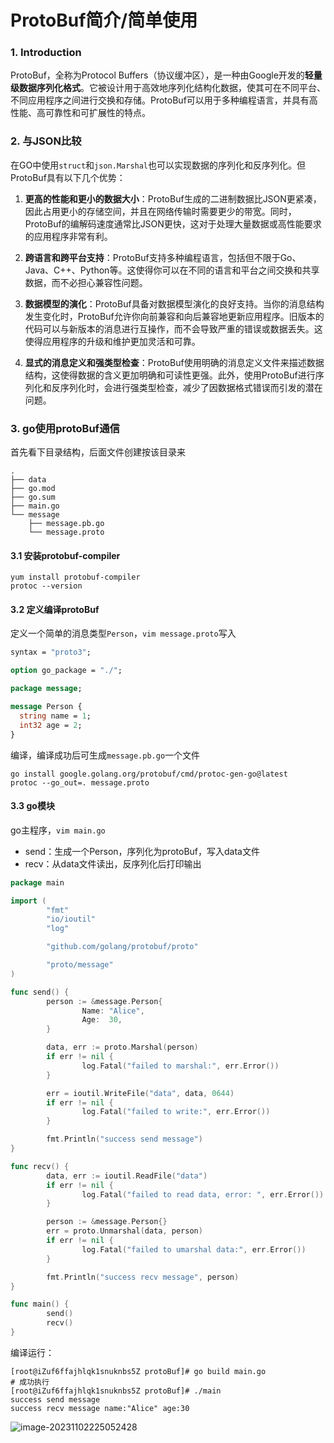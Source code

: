 # ProtoBuf简介/简单使用

### 1. Introduction

ProtoBuf，全称为Protocol Buffers（协议缓冲区），是一种由Google开发的**轻量级数据序列化格式**。它被设计用于高效地序列化结构化数据，使其可在不同平台、不同应用程序之间进行交换和存储。ProtoBuf可以用于多种编程语言，并具有高性能、高可靠性和可扩展性的特点。



### 2. 与JSON比较

在GO中使用`struct`和`json.Marshal`也可以实现数据的序列化和反序列化。但ProtoBuf具有以下几个优势：

1. **更高的性能和更小的数据大小**：ProtoBuf生成的二进制数据比JSON更紧凑，因此占用更小的存储空间，并且在网络传输时需要更少的带宽。同时，ProtoBuf的编解码速度通常比JSON更快，这对于处理大量数据或高性能要求的应用程序非常有利。

2. **跨语言和跨平台支持**：ProtoBuf支持多种编程语言，包括但不限于Go、Java、C++、Python等。这使得你可以在不同的语言和平台之间交换和共享数据，而不必担心兼容性问题。

3. **数据模型的演化**：ProtoBuf具备对数据模型演化的良好支持。当你的消息结构发生变化时，ProtoBuf允许你向前兼容和向后兼容地更新应用程序。旧版本的代码可以与新版本的消息进行互操作，而不会导致严重的错误或数据丢失。这使得应用程序的升级和维护更加灵活和可靠。

4. **显式的消息定义和强类型检查**：ProtoBuf使用明确的消息定义文件来描述数据结构，这使得数据的含义更加明确和可读性更强。此外，使用ProtoBuf进行序列化和反序列化时，会进行强类型检查，减少了因数据格式错误而引发的潜在问题。



### 3. go使用protoBuf通信

首先看下目录结构，后面文件创建按该目录来

```shell
.
├── data
├── go.mod
├── go.sum
├── main.go
└── message
    ├── message.pb.go
    └── message.proto
```

#### 3.1 安装protobuf-compiler

```shell
yum install protobuf-compiler
protoc --version
```

#### 3.2 定义编译protoBuf

定义一个简单的消息类型`Person`，`vim message.proto`写入

```protobuf
syntax = "proto3";

option go_package = "./";

package message;

message Person {
  string name = 1;
  int32 age = 2;
}
```

编译，编译成功后可生成`message.pb.go`一个文件

```
go install google.golang.org/protobuf/cmd/protoc-gen-go@latest
protoc --go_out=. message.proto
```

#### 3.3 go模块

go主程序，`vim main.go`

- send：生成一个Person，序列化为protoBuf，写入data文件
- recv：从data文件读出，反序列化后打印输出

```go
package main

import (
        "fmt"
        "io/ioutil"
        "log"

        "github.com/golang/protobuf/proto"

        "proto/message"
)

func send() {
        person := &message.Person{
                Name: "Alice",
                Age:  30,
        }

        data, err := proto.Marshal(person)
        if err != nil {
                log.Fatal("failed to marshal:", err.Error())
        }

        err = ioutil.WriteFile("data", data, 0644)
        if err != nil {
                log.Fatal("failed to write:", err.Error())
        }

        fmt.Println("success send message")
}

func recv() {
        data, err := ioutil.ReadFile("data")
        if err != nil {
                log.Fatal("failed to read data, error: ", err.Error())
        }

        person := &message.Person{}
        err = proto.Unmarshal(data, person)
        if err != nil {
                log.Fatal("failed to umarshal data:", err.Error())
        }

        fmt.Println("success recv message", person)
}

func main() {
        send()
        recv()
}
```

编译运行：

```shell
[root@iZuf6ffajhlqk1snuknbs5Z protoBuf]# go build main.go
# 成功执行
[root@iZuf6ffajhlqk1snuknbs5Z protoBuf]# ./main
success send message
success recv message name:"Alice" age:30
```

![image-20231102225052428](D:\code\FirstTry\Golang\image-20231102225052428.png)
